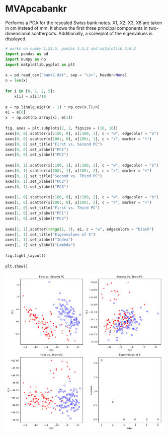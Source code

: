 # MVApcabankr
Performs a PCA for the rescaled Swiss bank notes. X1, X2, X3, X6 are taken in cm instead of mm. It shows the first three principal components in two-dimensional scatterplots. Additionally, a screeplot of the eigenvalues is displayed.

```python
# works on numpy 1.23.5, pandas 1.5.2 and matplotlib 3.6.2
import pandas as pd
import numpy as np
import matplotlib.pyplot as plt

x = pd.read_csv("bank2.dat", sep = "\s+", header=None)
n = len(x)

for i in [0, 1, 2, 5]:
    x[i] = x[i]/10

e = np.linalg.eig((n - 1) * np.cov(x.T)/n)
e1 = e[0]
x  = np.dot(np.array(x), e[1])

fig, axes = plt.subplots(2, 2, figsize = (10, 10))
axes[0, 0].scatter(x[:100, 0], x[:100, 1], c = "w", edgecolor = "b")
axes[0, 0].scatter(x[100:, 0], x[100:, 1], c = "r", marker = "+")
axes[0, 0].set_title("First vs. Second PC")
axes[0, 0].set_xlabel("PC1")
axes[0, 0].set_ylabel("PC2")

axes[0, 1].scatter(x[:100, 1], x[:100, 2], c = "w", edgecolor = "b")
axes[0, 1].scatter(x[100:, 1], x[100:, 2], c = "r", marker = "+")
axes[0, 1].set_title("Second vs. Third PC")
axes[0, 1].set_xlabel("PC2")
axes[0, 1].set_ylabel("PC3")

axes[1, 0].scatter(x[:100, 0], x[:100, 2], c = "w", edgecolor = "b")
axes[1, 0].scatter(x[100:, 0], x[100:, 2], c = "r", marker = "+")
axes[1, 0].set_title("First vs. Third PC")
axes[1, 0].set_xlabel("PC1")
axes[1, 0].set_ylabel("PC3")

axes[1, 1].scatter(range(1, 7), e1, c = "w", edgecolors = "black")
axes[1, 1].set_title("Eigenvalues of S")
axes[1, 1].set_xlabel("Index")
axes[1, 1].set_ylabel("Lambda")

fig.tight_layout()

plt.show()
```
![MVApcabankr](MVApcabankr-1_python.png)